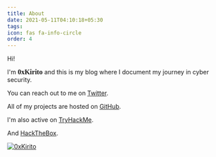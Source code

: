 ```yaml
---
title: About
date: 2021-05-11T04:10:18+05:30
tags: 
icon: fas fa-info-circle
order: 4
---
```


<!-- > Add Markdown syntax content to file `_tabs/about.md`{: .filepath } and it will show up on this page.
{: .prompt-tip } -->


<p>Hi!</p>

<p>I'm <span id="about-name" style="font-family: 'Fira Code'; font-size: 1rem; font-weight: bold;">0xKirito</span> and this is my blog where I document my journey in cyber security.</p>

<p>You can reach out to me on <a href="https://twitter.com/0xKirito">Twitter</a>.</p>

<p>All of my projects are hosted on <a href="https://github.com/0xKirito">GitHub</a>.</p>

<p>I'm also active on <a href="https://tryhackme.com/p/0xKirito">TryHackMe</a>.</p>

<script src="https://tryhackme.com/badge/67564"></script>

<p></p>

<p>And <a href="https://app.hackthebox.com/profile/237445">HackTheBox</a>.</p>

[ ![0xKirito](https://www.hackthebox.eu/badge/image/237445)](https://app.hackthebox.com/profile/237445)


